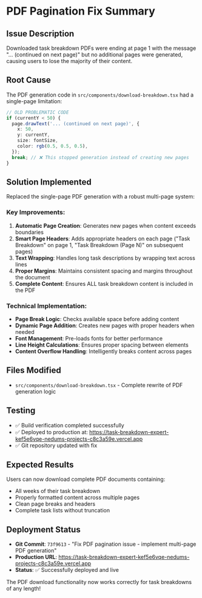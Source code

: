# PDF Pagination Fix Summary

## Issue Description
Downloaded task breakdown PDFs were ending at page 1 with the message "... (continued on next page)" but no additional pages were generated, causing users to lose the majority of their content.

## Root Cause
The PDF generation code in `src/components/download-breakdown.tsx` had a single-page limitation:

```typescript
// OLD PROBLEMATIC CODE
if (currentY < 50) {
  page.drawText('... (continued on next page)', {
    x: 50,
    y: currentY,
    size: fontSize,
    color: rgb(0.5, 0.5, 0.5),
  });
  break; // ❌ This stopped generation instead of creating new pages
}
```

## Solution Implemented
Replaced the single-page PDF generation with a robust multi-page system:

### Key Improvements:
1. **Automatic Page Creation**: Generates new pages when content exceeds boundaries
2. **Smart Page Headers**: Adds appropriate headers on each page ("Task Breakdown" on page 1, "Task Breakdown (Page N)" on subsequent pages)
3. **Text Wrapping**: Handles long task descriptions by wrapping text across lines
4. **Proper Margins**: Maintains consistent spacing and margins throughout the document
5. **Complete Content**: Ensures ALL task breakdown content is included in the PDF

### Technical Implementation:
- **Page Break Logic**: Checks available space before adding content
- **Dynamic Page Addition**: Creates new pages with proper headers when needed
- **Font Management**: Pre-loads fonts for better performance
- **Line Height Calculations**: Ensures proper spacing between elements
- **Content Overflow Handling**: Intelligently breaks content across pages

## Files Modified
- `src/components/download-breakdown.tsx` - Complete rewrite of PDF generation logic

## Testing
- ✅ Build verification completed successfully
- ✅ Deployed to production at: https://task-breakdown-expert-kef5e6vqe-nedums-projects-c8c3a59e.vercel.app
- ✅ Git repository updated with fix

## Expected Results
Users can now download complete PDF documents containing:
- All weeks of their task breakdown
- Properly formatted content across multiple pages
- Clean page breaks and headers
- Complete task lists without truncation

## Deployment Status
- **Git Commit**: `73f9613` - "Fix PDF pagination issue - implement multi-page PDF generation"
- **Production URL**: https://task-breakdown-expert-kef5e6vqe-nedums-projects-c8c3a59e.vercel.app
- **Status**: ✅ Successfully deployed and live

The PDF download functionality now works correctly for task breakdowns of any length!
